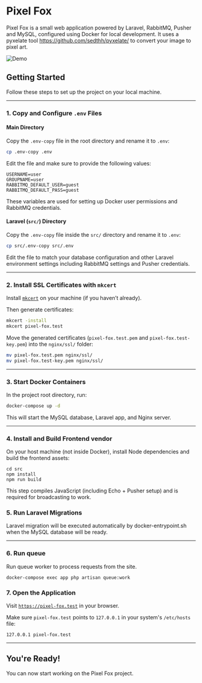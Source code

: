 # Pixel Fox

Pixel Fox is a small web application powered by Laravel, RabbitMQ, Pusher and MySQL, configured using Docker for local development.
It uses a pyxelate tool https://github.com/sedthh/pyxelate/ to convert your image to pixel art.

![Demo](src/public/images/pixelfox-org.gif)

## Getting Started

Follow these steps to set up the project on your local machine.

---

### 1. Copy and Configure `.env` Files

#### Main Directory

Copy the `.env-copy` file in the root directory and rename it to `.env`:

```bash
cp .env-copy .env
```

Edit the file and make sure to provide the following values:

```shell
USERNAME=user
GROUPNAME=user
RABBITMQ_DEFAULT_USER=guest
RABBITMQ_DEFAULT_PASS=guest
```
These variables are used for setting up Docker user permissions and RabbitMQ credentials.


#### Laravel (`src/`) Directory

Copy the `.env-copy` file inside the `src/` directory and rename it to `.env`:

```bash
cp src/.env-copy src/.env
```

Edit the file to match your database configuration and other Laravel environment settings including RabbitMQ settings and Pusher credentials.

---

### 2. Install SSL Certificates with `mkcert`

Install [`mkcert`](https://github.com/FiloSottile/mkcert) on your machine (if you haven’t already).

Then generate certificates:

```bash
mkcert -install
mkcert pixel-fox.test
```

Move the generated certificates (`pixel-fox.test.pem` and `pixel-fox.test-key.pem`) into the `nginx/ssl/` folder:

```bash
mv pixel-fox.test.pem nginx/ssl/
mv pixel-fox.test-key.pem nginx/ssl/
```

---

### 3. Start Docker Containers

In the project root directory, run:

```bash
docker-compose up -d
```

This will start the MySQL database, Laravel app, and Nginx server.

---

### 4. Install and Build Frontend vendor

On your host machine (not inside Docker), install Node dependencies and build the frontend assets:
```shell
cd src
npm install
npm run build
```
This step compiles JavaScript (including Echo + Pusher setup) and is required for broadcasting to work.

### 5. Run Laravel Migrations

Laravel migration will be executed automatically by docker-entrypoint.sh when the MySQL database will be ready.

---

### 6. Run queue

Run queue worker to process requests from the site. 

```shell
docker-compose exec app php artisan queue:work
```

### 7. Open the Application

Visit [`https://pixel-fox.test`](https://pixel-fox.test) in your browser.

Make sure `pixel-fox.test` points to `127.0.0.1` in your system's `/etc/hosts` file:

```
127.0.0.1 pixel-fox.test
```

---

## You're Ready!

You can now start working on the Pixel Fox project.